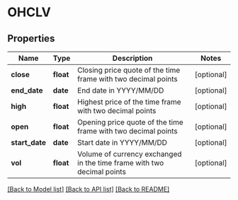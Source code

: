 # OHCLV

## Properties
Name | Type | Description | Notes
------------ | ------------- | ------------- | -------------
**close** | **float** | Closing price quote of the time frame with two decimal points | [optional] 
**end_date** | **date** | End date in YYYY/MM/DD | [optional] 
**high** | **float** | Highest price of the time frame with two decimal points | [optional] 
**open** | **float** | Opening price quote of the time frame with two decimal points | [optional] 
**start_date** | **date** | Start date in YYYY/MM/DD | [optional] 
**vol** | **float** | Volume of currency exchanged in the time frame with two decimal points | [optional] 

[[Back to Model list]](../README.md#documentation-for-models) [[Back to API list]](../README.md#documentation-for-api-endpoints) [[Back to README]](../README.md)



